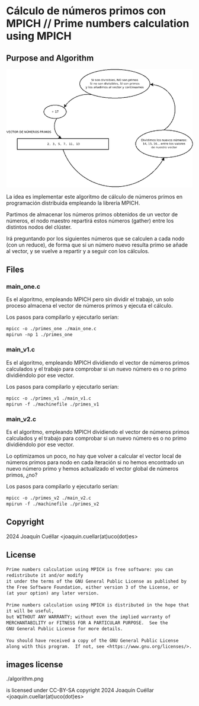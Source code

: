 Cálculo de números primos con MPICH // Prime numbers calculation using MPICH
===

## Purpose and Algorithm

<img src="algorithm.png" alt="Schema"
    title="Prime numbers algorithm used" width="600"/>

La idea es implementar este algoritmo de cálculo de números primos en programación distribuida empleando la librería MPICH.

Partimos de almacenar los números primos obtenidos de un vector de números, el nodo maestro repartirá estos números (gather) entre los distintos nodos del clúster.

Irá preguntando por los siguientes números que se calculen a cada nodo (con un reduce), de forma que si un número nuevo resulta primo se añade al vector, y se vuelve a repartir y a seguir con los cálculos.

## Files

### main_one.c

Es el algoritmo, empleando MPICH pero sin dividir el trabajo, un solo proceso almacena el vector de números primos y ejecuta el cálculo.

Los pasos para compilarlo y ejecutarlo serían:

```
mpicc -o ./primes_one ./main_one.c
mpirun -np 1 ./primes_one
```

### main_v1.c

Es el algoritmo, empleando MPICH dividiendo el vector de números primos calculados y el trabajo para comprobar si un nuevo número es o no primo dividiéndolo por ese vector.

Los pasos para compilarlo y ejecutarlo serían:

```
mpicc -o ./primes_v1 ./main_v1.c
mpirun -f ./machinefile ./primes_v1
```

### main_v2.c

Es el algoritmo, empleando MPICH dividiendo el vector de números primos calculados y el trabajo para comprobar si un nuevo número es o no primo dividiéndolo por ese vector.

Lo optimizamos un poco, no hay que volver a calcular el vector local de números primos para nodo en cada iteración si no hemos encontrado un nuevo número primo y hemos actualizado el vector global de números primos, ¿no?

Los pasos para compilarlo y ejecutarlo serían:

```
mpicc -o ./primes_v2 ./main_v2.c
mpirun -f ./machinefile ./primes_v2
```

## Copyright

2024 Joaquín Cuéllar \<joaquin.cuellar(at)uco(dot)es\>

## License

```
Prime numbers calculation using MPICH is free software: you can redistribute it and/or modify
it under the terms of the GNU General Public License as published by
the Free Software Foundation, either version 3 of the License, or
(at your option) any later version.

Prime numbers calculation using MPICH is distributed in the hope that it will be useful,
but WITHOUT ANY WARRANTY; without even the implied warranty of
MERCHANTABILITY or FITNESS FOR A PARTICULAR PURPOSE.  See the
GNU General Public License for more details.

You should have received a copy of the GNU General Public License
along with this program.  If not, see <https://www.gnu.org/licenses/>.
```

## images license

./algorithm.png

is licensed under CC-BY-SA
copyright 2024 Joaquín Cuéllar \<joaquin.cuellar(at)uco(dot)es\>